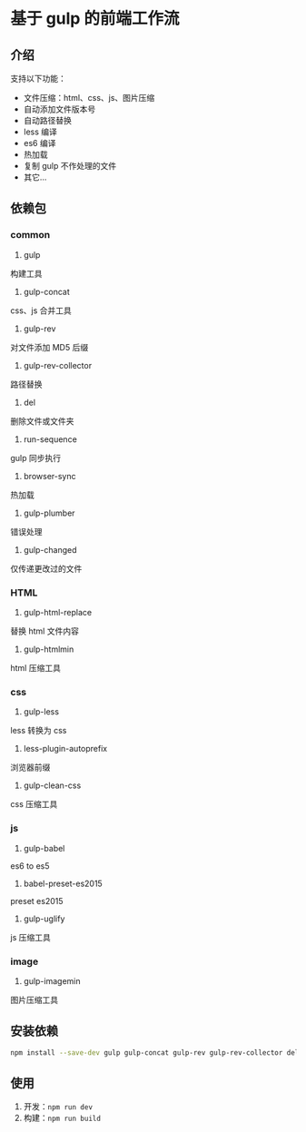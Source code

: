 # 基于 gulp 的前端工作流

## 介绍

支持以下功能：

- 文件压缩：html、css、js、图片压缩
- 自动添加文件版本号
- 自动路径替换
- less 编译
- es6 编译
- 热加载
- 复制 gulp 不作处理的文件
- 其它...

## 依赖包

### common

1. gulp

  构建工具

1. gulp-concat

  css、js 合并工具

1. gulp-rev

  对文件添加 MD5 后缀

1. gulp-rev-collector

  路径替换

1. del

  删除文件或文件夹

1. run-sequence

  gulp 同步执行

1. browser-sync

  热加载

1. gulp-plumber

  错误处理

1. gulp-changed

  仅传递更改过的文件

### HTML

1. gulp-html-replace

  替换 html 文件内容

1. gulp-htmlmin

  html 压缩工具

### css

1. gulp-less

  less 转换为 css

1. less-plugin-autoprefix

  浏览器前缀

1. gulp-clean-css

  css 压缩工具

### js

1. gulp-babel

  es6 to es5

1. babel-preset-es2015

  preset es2015

1. gulp-uglify

  js 压缩工具

### image

1. gulp-imagemin

  图片压缩工具

## 安装依赖

```bash
npm install --save-dev gulp gulp-concat gulp-rev gulp-rev-collector del run-sequence browser-sync gulp-plumber gulp-changed gulp-html-replace gulp-htmlmin gulp-less less-plugin-autoprefix gulp-clean-css gulp-babel babel-preset-es2015 gulp-uglify gulp-imagemin
```

## 使用

1. 开发：`npm run dev`
1. 构建：`npm run build`